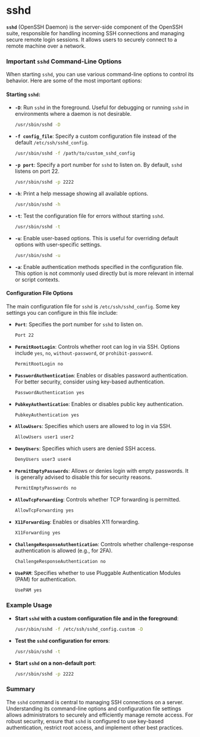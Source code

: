 # sshd
**`sshd`** (OpenSSH Daemon) is the server-side component of the OpenSSH suite, responsible for handling incoming SSH connections and managing secure remote login sessions. It allows users to securely connect to a remote machine over a network.

### Important `sshd` Command-Line Options

When starting `sshd`, you can use various command-line options to control its behavior. Here are some of the most important options:

#### Starting `sshd`:

- **`-D`**: Run `sshd` in the foreground. Useful for debugging or running `sshd` in environments where a daemon is not desirable.
  ```sh
  /usr/sbin/sshd -D
  ```

- **`-f config_file`**: Specify a custom configuration file instead of the default `/etc/ssh/sshd_config`.
  ```sh
  /usr/sbin/sshd -f /path/to/custom_sshd_config
  ```

- **`-p port`**: Specify a port number for `sshd` to listen on. By default, `sshd` listens on port 22.
  ```sh
  /usr/sbin/sshd -p 2222
  ```

- **`-h`**: Print a help message showing all available options.
  ```sh
  /usr/sbin/sshd -h
  ```

- **`-t`**: Test the configuration file for errors without starting `sshd`.
  ```sh
  /usr/sbin/sshd -t
  ```

- **`-u`**: Enable user-based options. This is useful for overriding default options with user-specific settings.
  ```sh
  /usr/sbin/sshd -u
  ```

- **`-a`**: Enable authentication methods specified in the configuration file. This option is not commonly used directly but is more relevant in internal or script contexts.

#### Configuration File Options

The main configuration file for `sshd` is `/etc/ssh/sshd_config`. Some key settings you can configure in this file include:

- **`Port`**: Specifies the port number for `sshd` to listen on.
  ```sh
  Port 22
  ```

- **`PermitRootLogin`**: Controls whether root can log in via SSH. Options include `yes`, `no`, `without-password`, or `prohibit-password`.
  ```sh
  PermitRootLogin no
  ```

- **`PasswordAuthentication`**: Enables or disables password authentication. For better security, consider using key-based authentication.
  ```sh
  PasswordAuthentication yes
  ```

- **`PubkeyAuthentication`**: Enables or disables public key authentication.
  ```sh
  PubkeyAuthentication yes
  ```

- **`AllowUsers`**: Specifies which users are allowed to log in via SSH.
  ```sh
  AllowUsers user1 user2
  ```

- **`DenyUsers`**: Specifies which users are denied SSH access.
  ```sh
  DenyUsers user3 user4
  ```

- **`PermitEmptyPasswords`**: Allows or denies login with empty passwords. It is generally advised to disable this for security reasons.
  ```sh
  PermitEmptyPasswords no
  ```

- **`AllowTcpForwarding`**: Controls whether TCP forwarding is permitted.
  ```sh
  AllowTcpForwarding yes
  ```

- **`X11Forwarding`**: Enables or disables X11 forwarding.
  ```sh
  X11Forwarding yes
  ```

- **`ChallengeResponseAuthentication`**: Controls whether challenge-response authentication is allowed (e.g., for 2FA).
  ```sh
  ChallengeResponseAuthentication no
  ```

- **`UsePAM`**: Specifies whether to use Pluggable Authentication Modules (PAM) for authentication.
  ```sh
  UsePAM yes
  ```

### Example Usage

- **Start `sshd` with a custom configuration file and in the foreground**:
  ```sh
  /usr/sbin/sshd -f /etc/ssh/sshd_config.custom -D
  ```

- **Test the `sshd` configuration for errors**:
  ```sh
  /usr/sbin/sshd -t
  ```

- **Start `sshd` on a non-default port**:
  ```sh
  /usr/sbin/sshd -p 2222
  ```

### Summary

The `sshd` command is central to managing SSH connections on a server. Understanding its command-line options and configuration file settings allows administrators to securely and efficiently manage remote access. For robust security, ensure that `sshd` is configured to use key-based authentication, restrict root access, and implement other best practices.
